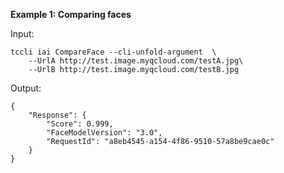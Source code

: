 **Example 1: Comparing faces**



Input: 

```
tccli iai CompareFace --cli-unfold-argument  \
    --UrlA http://test.image.myqcloud.com/testA.jpg\
    --UrlB http://test.image.myqcloud.com/testB.jpg
```

Output: 
```
{
    "Response": {
        "Score": 0.999,
        "FaceModelVersion": "3.0",
        "RequestId": "a8eb4545-a154-4f86-9510-57a8be9cae0c"
    }
}
```

